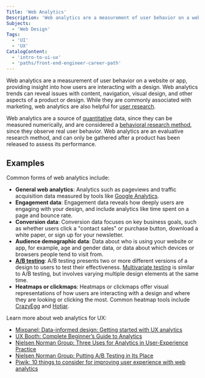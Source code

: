 ```yaml
---
Title: 'Web Analytics'
Description: 'Web analytics are a measurement of user behavior on a website or app, providing insight into how users are interacting with a design. Web analytics trends can reveal issues with content, navigation, visual design, and other aspects of a product or design.'
Subjects:
  - 'Web Design'
Tags:
  - 'UI'
  - 'UX'
CatalogContent:
  - 'intro-to-ui-ux'
  - 'paths/front-end-engineer-career-path'
---
```


Web analytics are a measurement of user behavior on a website or app, providing insight into how users are interacting with a design. Web analytics trends can reveal issues with content, navigation, visual design, and other aspects of a product or design. While they are commonly associated with marketing, web analytics are also helpful for [user research](https://www.codecademy.com/resources/docs/uiux/user-research).

Web analytics are a source of [quantitative](https://www.codecademy.com/resources/docs/uiux/quantitative-research) data, since they can be measured numerically, and are considered a [behavioral research method](https://www.codecademy.com/resources/docs/uiux/behavioral-research), since they observe real user behavior. Web analytics are an evaluative research method, and can only be gathered after a product has been released to assess its performance.

## Examples

Common forms of web analytics include:

- **General web analytics**: Analytics such as pageviews and traffic acquisition data measured by tools like [Google Analytics](https://analytics.google.com).
- **Engagement data**: Engagement data reveals how deeply users are engaging with your design, and include analytics like time spent on a page and bounce rate.
- **Conversion data**: Conversion data focuses on key business goals, such as whether users click a "contact sales" or purchase button, download a white paper, or sign up for your newsletter.
- **Audience demographic data**: Data about who is using your website or app, for example, age and gender data, or data about which devices or browsers people tend to visit from.
- **[A/B testing](https://www.nngroup.com/articles/putting-ab-testing-in-its-place/)**: A/B testing presents two or more different versions of a design to users to test their effectiveness. [Multivariate testing](https://www.nngroup.com/articles/multivariate-testing/) is similar to A/B testing, but involves varying multiple design elements at the same time.
- **Heatmaps or clickmaps**: Heatmaps or clickmaps offer visual representations of how users are interacting with a design and where they are looking or clicking the most. Common heatmap tools include [CrazyEgg](https://crazyegg.com) and [Hotjar](https://hotjar.com).

Learn more about web analytics for UX:

- [Mixpanel: Data-informed design: Getting started with UX analytics](https://mixpanel.com/blog/what-is-ux-analytics/)
- [UX Booth: Complete Beginner’s Guide to Analytics](https://www.uxbooth.com/articles/complete-beginners-guide-to-web-analytics-and-measurement/)
- [Nielsen Norman Group: Three Uses for Analytics in User-Experience Practice](https://www.nngroup.com/articles/analytics-user-experience/)
- [Nielsen Norman Group: Putting A/B Testing in Its Place](https://www.nngroup.com/articles/putting-ab-testing-in-its-place/)
- [Piwik: 10 things to consider for improving user experience with web analytics](https://piwik.pro/blog/10-things-improving-user-experience-with-web-analytics/)
